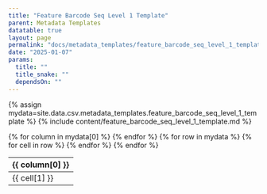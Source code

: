```yaml
---
title: "Feature Barcode Seq Level 1 Template"
parent: Metadata Templates
datatable: true
layout: page
permalink: "docs/metadata_templates/feature_barcode_seq_level_1_template.html"
date: "2025-01-07"
params:
  title: ""
  title_snake: ""
  dependsOn: ""
---
```


{% assign mydata=site.data.csv.metadata_templates.feature_barcode_seq_level_1_template %} 
{% include content/feature_barcode_seq_level_1_template.md %}

<table id="myTable" class="display" style="width:135%">
    <thead>
      {% for column in mydata[0] %}
          <th>{{ column[0] }}</th>
      {% endfor %}
    </thead>
    <tbody>
    {% for row in mydata %}
        <tr>
        {% for cell in row %}
            <td>{{ cell[1] }}</td>
        {% endfor %}
        </tr>
    {% endfor %}
    </tbody>
</table>

<script type="text/javascript">
  $(document).ready(function () {
    $('#myTable').DataTable({
      responsive: true,
      deferRender: false,
      paging: false,
      order: [],
      columnDefs: [
        { 
          targets: 0,
          orderable: false,
          render : function(data, type, row, meta){
              return $('<a>')
                   .attr('href','../attributes/'+data)
                   .text(data)
                   .wrap('<div></div>')
                   .parent()
                   .html();
          }
        },
        { 
          targets: [1,2,3], 
          orderable: false
        }
      ]
    });
  });
</script>
